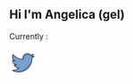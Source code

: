 
   ## Hi I'm Angelica (gel)
 
Currently :

<!-- 👩🏻‍💻 Decentralized Applications Engineer @ [Decentology](https://www.decentology.com/)

🌸 Smart Contract Developer @ [Surge](https://www.surgewomen.io/)

👩🏽‍🚀 Frontend Develepor @ [Sound](https://www.sound.xyz/)

🌱 kickstarting [TryCrypto](https://trycrypto.com/) 

—

💬 Feel free to connect and talk to me about anything Web3!! -->
   <div align="left">
     <div style="display: flex; align-items: flex-start;">
      <a href="https://twitter.com/gxlica"> <img src="https://github.com/gelicamarie/gelicamarie/blob/main/img/twitter.png" width="50" /> <a>
<!--       <a href= "https://www.linkedin.com/in/angelica-turla"> <img src="https://github.com/gelicamarie/gelicamarie/blob/main/img/linkedin.png" width="50"/> </a> -->
     </div>


<!--
**gelicamarie/gelicamarie** is a ✨ _special_ ✨ repository because its `README.md` (this file) appears on your GitHub profile.

Here are some ideas to get you started:

- 🔭 I’m currently working on ...
- 🌱 I’m currently learning ...
- 👯 I’m looking to collaborate on ...
- 🤔 I’m looking for help with ...
- 💬 Ask me about ...
- 📫 How to reach me: ...
- 😄 Pronouns: ...
- ⚡ Fun fact: ...
-->
